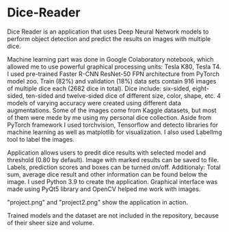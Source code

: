 # Dice-Reader

Dice Reader is an application that uses Deep Neural Network models to perform object detection and predict the results on images with multiple dice.

Machine learning part was done in Google Colaboratory notebook, which allowed me to use powerful graphical processing units: Tesla K80, Tesla T4. I used pre-trained Faster R-CNN ResNet-50 FPN architecture from PyTorch model zoo. Train (82%) and validation (18%) data sets contain 916 images of multiple dice each (2682 dice in total). Dice include: six-sided, eight-sided, ten-sided and twelve-sided dice of different size, color, shape, etc. 4 models of varying accuracy were created using different data augmentations. Some of the images come from Kaggle datasets, but most of them were mede by me using my personal dice collection. Aside from PyTorch framework I used torchvision, Tensorflow and detecto libraries for machine learning as well as matplotlib for visualization. I also used LabelImg tool to label the images.

Application allows users to predit dice results with selected model and threshold (0.80 by default). Image with marked results can be saved to file. Labels, prediction scores and boxes can be turned on/off. Additionaly: Total sum, average dice result and other information can be found below the image. I used Python 3.9 to create the application. Graphical interface was made using PyQt5 library and OpenCV helped me work with images. 

"project.png" and "project2.png" show the application in action.

Trained models and the dataset are not included in the repository, because of their sheer size and volume.

